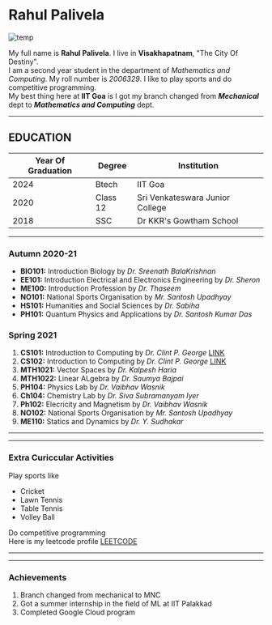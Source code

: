 
# Rahul Palivela


![temp](IMG_20220527_150740.jpg)  

My full name is **Rahul Palivela**. I live in **Visakhapatnam**, "The City Of Destiny".  
I am a second year student in the department of _Mathematics and Computing_. My roll number is _2006329_. I like to play sports and do competitive programming.  
My best thing here at **IIT Goa** is I got my branch changed from _**Mechanical**_ dept to _**Mathematics and Computing**_ dept.

* * *

**EDUCATION**
-------------
| Year Of Graduation      | Degree | Institution | 
| ----------- | ----------- | ----------- |
| 2024      | Btech       | IIT Goa|
| 2020   | Class 12        |Sri Venkateswara Junior College|
|2018 | SSC| Dr KKR's Gowtham School|
* * *

### **Autumn 2020-21**

*   **BIO101:** Introduction Biology by _Dr. Sreenath BalaKrishnan_
*   **EE101:** Introduction Electrical and Electronics Engineering by _Dr. Sheron_
*   **ME100:** Introduction Profession by _Dr. Thaseem_
*   **NO101:** National Sports Organisation by _Mr. Santosh Upadhyay_
*   **HS101:** Humanities and Social Sciences by _Dr. Sabiha_
*   **PH101:** Quantum Physics and Applications by _Dr. Santosh Kumar Das_

  

### **Spring 2021**

1.  **CS101:** Introduction to Computing by _Dr. Clint P. George_ [LINK](https://clintpgeorge.github.io/cs-101/autumn-2021/)
2.  **CS102:** Introduction to Computing by _Dr. Clint P. George_ [LINK](https://clintpgeorge.github.io/cs-102/spring-2022/)
3.  **MTH1021:** Vector Spaces by _Dr. Kalpesh Haria_
4.  **MTH1022:** Linear ALgebra by _Dr. Saumya Bajpai_
5.  **PH104:** Physics Lab by _Dr. Vaibhav Wasnik_
6.  **Ch104:** Chemistry Lab by _Dr. Siva Subramanyam Iyer_
7.  **Ph102:** Elecricity and Magnetism by _Dr. Vaibhav Wasnik_
8.  **NO102:** National Sports Organisation by _Mr. Santosh Upadhyay_
9.  **ME110:** Statics and Dynamics by _Dr. Y. Sudhakar_

* * *

* * *

### **Extra Curiccular Activities**

Play sports like

*   Cricket
*   Lawn Tennis
*   Table Tennis
*   Volley Ball

Do competitive programming  
Here is my leetcode profile [LEETCODE](https://leetcode.com/Palivela_Rahul/)

* * *

* * *

### **Achievements**

1.  Branch changed from mechanical to MNC
2.  Got a summer internship in the field of ML at IIT Palakkad
3.  Completed Google Cloud program